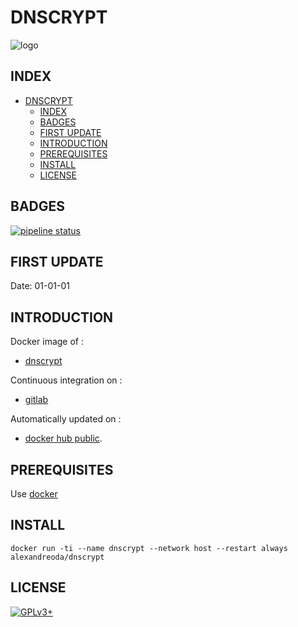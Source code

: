 # DNSCRYPT

![logo](https://assets.gitlab-static.net/uploads/-/system/project/avatar/12904442/dnscrypt.png)

## INDEX

- [DNSCRYPT](#dnscrypt)
  - [INDEX](#index)
  - [BADGES](#badges)
  - [FIRST UPDATE](#first-update)
  - [INTRODUCTION](#introduction)
  - [PREREQUISITES](#prerequisites)
  - [INSTALL](#install)
  - [LICENSE](#license)

## BADGES

[![pipeline status](https://gitlab.com/oda-alexandre/dnscrypt/badges/master/pipeline.svg)](https://gitlab.com/oda-alexandre/dnscrypt/commits/master)

## FIRST UPDATE

Date: 01-01-01

## INTRODUCTION

Docker image of :

- [dnscrypt](https://www.dnscrypt.org/)

Continuous integration on :

- [gitlab](https://gitlab.com/oda-alexandre/dnscrypt/pipelines)

Automatically updated on :

- [docker hub public](https://hub.docker.com/r/alexandreoda/dnscrypt/).

## PREREQUISITES

Use [docker](https://www.docker.com)

## INSTALL

```docker run -ti --name dnscrypt --network host --restart always alexandreoda/dnscrypt```

## LICENSE

[![GPLv3+](http://gplv3.fsf.org/gplv3-127x51.png)](https://gitlab.com/oda-alexandre/dnscrypt/blob/master/LICENSE)
